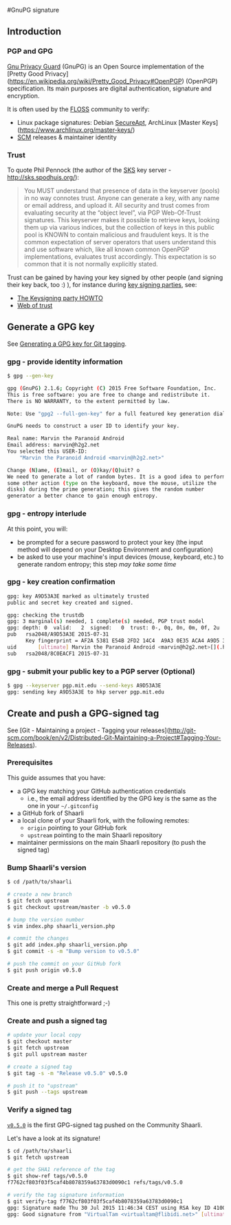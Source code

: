 #GnuPG signature
## Introduction
### PGP and GPG
[Gnu Privacy Guard](https://gnupg.org/) (GnuPG) is an Open Source implementation of the [Pretty Good [](.html)
Privacy](https://en.wikipedia.org/wiki/Pretty_Good_Privacy#OpenPGP) (OpenPGP) specification. Its main purposes are digital authentication, 
signature and encryption.

It is often used by the [FLOSS](https://en.wikipedia.org/wiki/Free_and_open-source_software) community to verify:[](.html)
- Linux package signatures: Debian [SecureApt](https://wiki.debian.org/SecureApt), ArchLinux [Master [](.html)
Keys](https://www.archlinux.org/master-keys/)
- [SCM](https://en.wikipedia.org/wiki/Revision_control) releases & maintainer identity[](.html)

### Trust
To quote Phil Pennock (the author of the [SKS](https://bitbucket.org/skskeyserver/sks-keyserver/wiki/Home) key server - http://sks.spodhuis.org/):[](.html)

> You MUST understand that presence of data in the keyserver (pools) in no way connotes trust. Anyone can generate a key, with any name or email address, and upload it. All security and trust comes from evaluating security at the “object level”, via PGP Web-Of-Trust signatures. This keyserver makes it possible to retrieve keys, looking them up via various indices, but the collection of keys in this public pool is KNOWN to contain malicious and fraudulent keys. It is the common expectation of server operators that users understand this and use software which, like all known common OpenPGP implementations, evaluates trust accordingly. This expectation is so common that it is not normally explicitly stated.

Trust can be gained by having your key signed by other people (and signing their key back, too :) ), for instance during [key signing parties](https://en.wikipedia.org/wiki/Key_signing_party), see:[](.html)
- [The Keysigning party HOWTO](http://www.cryptnet.net/fdp/crypto/keysigning_party/en/keysigning_party.html)[](.html)
- [Web of trust](https://en.wikipedia.org/wiki/Web_of_trust)[](.html)

## Generate a GPG key
See [Generating a GPG key for Git tagging](http://stackoverflow.com/a/16725717).[](.html)

### gpg - provide identity information
```bash
$ gpg --gen-key

gpg (GnuPG) 2.1.6; Copyright (C) 2015 Free Software Foundation, Inc.
This is free software: you are free to change and redistribute it.
There is NO WARRANTY, to the extent permitted by law.

Note: Use "gpg2 --full-gen-key" for a full featured key generation dialog.

GnuPG needs to construct a user ID to identify your key.

Real name: Marvin the Paranoid Android
Email address: marvin@h2g2.net
You selected this USER-ID:
    "Marvin the Paranoid Android <marvin@h2g2.net>"

Change (N)ame, (E)mail, or (O)kay/(Q)uit? o
We need to generate a lot of random bytes. It is a good idea to perform
some other action (type on the keyboard, move the mouse, utilize the
disks) during the prime generation; this gives the random number
generator a better chance to gain enough entropy.
```

### gpg - entropy interlude
At this point, you will:
- be prompted for a secure password to protect your key (the input method will depend on your Desktop Environment and configuration)
- be asked to use your machine's input devices (mouse, keyboard, etc.) to generate random entropy; this step _may take some time_ 

### gpg - key creation confirmation
```bash
gpg: key A9D53A3E marked as ultimately trusted
public and secret key created and signed.

gpg: checking the trustdb
gpg: 3 marginal(s) needed, 1 complete(s) needed, PGP trust model
gpg: depth: 0  valid:   2  signed:   0  trust: 0-, 0q, 0n, 0m, 0f, 2u
pub   rsa2048/A9D53A3E 2015-07-31
      Key fingerprint = AF2A 5381 E54B 2FD2 14C4  A9A3 0E35 ACA4 A9D5 3A3E
uid       [ultimate] Marvin the Paranoid Android <marvin@h2g2.net>[](.html)
sub   rsa2048/8C0EACF1 2015-07-31
```

### gpg - submit your public key to a PGP server (Optional)
``` bash
$ gpg --keyserver pgp.mit.edu --send-keys A9D53A3E
gpg: sending key A9D53A3E to hkp server pgp.mit.edu
```

## Create and push a GPG-signed tag
See  [Git - Maintaining a project - Tagging your [](.html)
releases](http://git-scm.com/book/en/v2/Distributed-Git-Maintaining-a-Project#Tagging-Your-Releases).

### Prerequisites
This guide assumes that you have:
- a GPG key matching your GitHub authentication credentials
    - i.e., the email address identified by the GPG key is the same as the one in your `~/.gitconfig` 
- a GitHub fork of Shaarli
- a local clone of your Shaarli fork, with the following remotes:
    - `origin` pointing to your GitHub fork
    - `upstream` pointing to the main Shaarli repository
- maintainer permissions on the main Shaarli repository (to push the signed tag)

### Bump Shaarli's version
```bash
$ cd /path/to/shaarli

# create a new branch
$ git fetch upstream
$ git checkout upstream/master -b v0.5.0

# bump the version number
$ vim index.php shaarli_version.php

# commit the changes
$ git add index.php shaarli_version.php
$ git commit -s -m "Bump version to v0.5.0"

# push the commit on your GitHub fork
$ git push origin v0.5.0
```

### Create and merge a Pull Request
This one is pretty straightforward ;-)

### Create and push a signed tag
```bash
# update your local copy
$ git checkout master
$ git fetch upstream
$ git pull upstream master

# create a signed tag
$ git tag -s -m "Release v0.5.0" v0.5.0

# push it to "upstream"
$ git push --tags upstream
```

### Verify a signed tag
[`v0.5.0`](https://github.com/shaarli/Shaarli/releases/tag/v0.5.0) is the first GPG-signed tag pushed on the Community Shaarli.[](.html)

Let's have a look at its signature!

```bash
$ cd /path/to/shaarli
$ git fetch upstream

# get the SHA1 reference of the tag
$ git show-ref tags/v0.5.0
f7762cf803f03f5caf4b8078359a63783d0090c1 refs/tags/v0.5.0

# verify the tag signature information
$ git verify-tag f7762cf803f03f5caf4b8078359a63783d0090c1
gpg: Signature made Thu 30 Jul 2015 11:46:34 CEST using RSA key ID 4100DF6F
gpg: Good signature from "VirtualTam <virtualtam@flibidi.net>" [ultimate][](.html)
```
